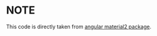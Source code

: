 # NOTE

This code is directly taken from [angular material2 package](https://github.com/angular/material2/tree/master/src/cdk/schematics/ng-update).
